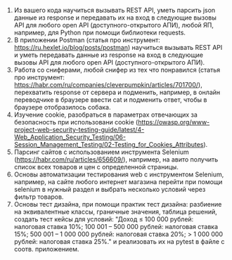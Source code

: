 1. Из вашего кода научиться вызывать REST API, уметь парсить json данные из response и передавать их на вход в следующие вызовы API для любого open API (доступного-открытого АПИ), любой ЯП, например, для Python при помощи библиотеки requests.
2. В приложении Postman (статья про инструмент: https://ru.hexlet.io/blog/posts/postman) научиться вызывать REST API и уметь передавать данные из response на вход в следующие вызовы API для любого open API (доступного-открытого АПИ).
3. Работа со сниферами, любой снифер из тех что понравился (статья про инструмент: https://habr.com/ru/companies/cleverpumpkin/articles/701700/), перехватить response от сервера и подменить, например, в онлайн переводчике в браузере ввести cat и подменить ответ, чтобы в браузере отобразилось собака.
4. Изучение cookie, разобраться в параметрах отвечающих за безопасность при использовани cookie (https://owasp.org/www-project-web-security-testing-guide/latest/4-Web_Application_Security_Testing/06-Session_Management_Testing/02-Testing_for_Cookies_Attributes).
5. Парсинг сайтов с использованием инструмента Selenium (https://habr.com/ru/articles/656609/), например, на авито получить список всех товаров и цен с определенной страницы.
6. Основы автоматизации тестирования web с инструментом Selenium, например, на сайте любого интернет магазина перейти при помощи selenium в нужный раздел и выбрать несколько условий через фильтр товаров.
7. Основы тест дизайна, при помощи практик тест дизайна: разбиение на эквивалентные классы, граничные значения, таблица решений, создать тест кейсы для условий: "Доход ≤ 100 000 рублей: налоговая ставка 10%; 100 001 – 500 000 рублей: налоговая ставка 15%; 500 001 – 1 000 000 рублей: налоговая ставка 20%; > 1 000 000 рублей: налоговая ставка 25%." и реализовать их на pytest в файле с соотв. приложением.
